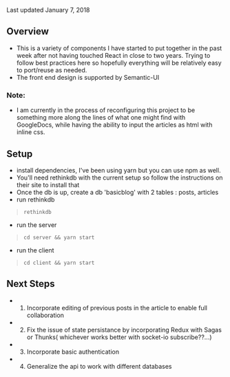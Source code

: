 Last updated January 7, 2018

## Overview
- This is a variety of components I have started to put together in the past week after not
having touched React in close to two years. Trying to follow best practices here so hopefully
everything will be relatively easy to port/reuse as needed.
- The front end design is supported by Semantic-UI

### Note:
- I am currently in the process of reconfiguring this project to be something more along the lines of what one
might find with GoogleDocs, while having the ability to input the articles as html with inline css. 


## Setup 
- install dependencies, I've been using yarn but you can use npm as well.
- You'll need rethinkdb with the current setup so follow the instructions on their site to install that
- Once the db is up, create a db 'basicblog' with 2 tables : posts, articles
- run rethinkdb
>```
>rethinkdb
>```
- run the server
>```
> cd server && yarn start
>```
- run the client
>```
> cd client && yarn start
>```

## Next Steps
- 1. Incorporate editing of previous posts in the article to enable full collaboration
- 2. Fix the issue of state persistance by incorporating Redux with Sagas or Thunks( whichever works better with socket-io subscribe??...)
- 3. Incorporate basic authentication
- 4. Generalize the api to work with different databases
